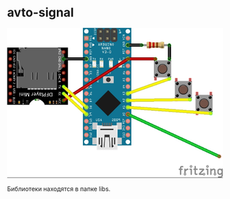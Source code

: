 # avto-signal

![Схема](https://github.com/TikhonP/avto-signal/blob/master/avto-signal%20view.jpg)

Библиотеки находятся в папке libs.
